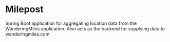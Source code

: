 # Milepost
Spring Boot application for aggregating location data from the WanderingMiles application. Also acts as the backend for supplying data to wanderingmiles.com
